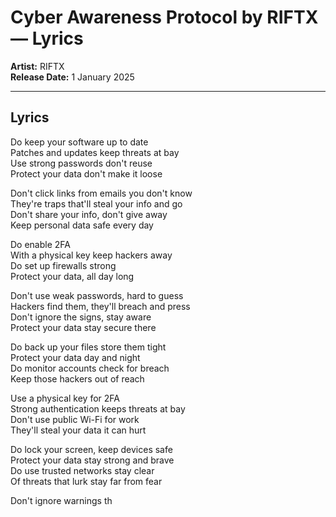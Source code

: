# Cyber Awareness Protocol by RIFTX — Lyrics

**Artist:** RIFTX  
**Release Date:** 1 January 2025

---

## Lyrics

Do keep your software up to date  
Patches and updates keep threats at bay  
Use strong passwords don't reuse  
Protect your data don't make it loose  

Don't click links from emails you don't know  
They're traps that'll steal your info and go  
Don't share your info, don't give away  
Keep personal data safe every day  

Do enable 2FA  
With a physical key keep hackers away  
Do set up firewalls strong  
Protect your data, all day long  

Don't use weak passwords, hard to guess  
Hackers find them, they'll breach and press  
Don't ignore the signs, stay aware  
Protect your data stay secure there  

Do back up your files store them tight  
Protect your data day and night  
Do monitor accounts check for breach  
Keep those hackers out of reach  

Use a physical key for 2FA  
Strong authentication keeps threats at bay  
Don't use public Wi-Fi for work  
They'll steal your data it can hurt  

Do lock your screen, keep devices safe  
Protect your data stay strong and brave  
Do use trusted networks stay clear  
Of threats that lurk stay far from fear  

Don't ignore warnings th
